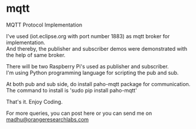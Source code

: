 # mqtt
MQTT Protocol Implementation 

I've used (iot.eclipse.org with port number 1883) as mqtt broker for implementation.<br/>
And thereby, the publisher and subscriber demos were demonstrated with the help of same broker.

There will be two Raspberry Pi's used as publisher and subscriber.<br/>
I'm using Python programming language for scripting the pub and sub.

At both pub and sub side, do install paho-mqtt package for communication.<br/>
The command to install is 'sudo pip install paho-mqtt'

That's it. Enjoy Coding.

For more queries, you can post here or you can send me on madhu@orangeresearchlabs.com <br/>
